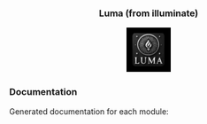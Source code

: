 <div align="center">
  <h3>Luma (from illuminate)</h3>
</div>

<div align="center">
  <img src="./docs/assets/luma-black.png" alt="luma" width="80" />
</div>



### Documentation

Generated documentation for each module:

